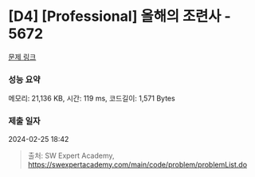# [D4] [Professional] 올해의 조련사 - 5672 

[문제 링크](https://swexpertacademy.com/main/code/problem/problemDetail.do?contestProbId=AWXRgX36gSIDFAUo) 

### 성능 요약

메모리: 21,136 KB, 시간: 119 ms, 코드길이: 1,571 Bytes

### 제출 일자

2024-02-25 18:42



> 출처: SW Expert Academy, https://swexpertacademy.com/main/code/problem/problemList.do